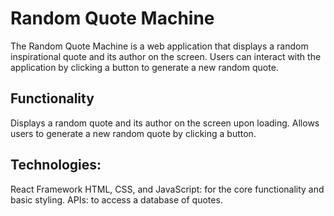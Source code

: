 # Random Quote Machine 

The Random Quote Machine is a web application that displays a random inspirational quote and its author on the screen. Users can interact with the application by clicking a button to generate a new random quote.

## Functionality

Displays a random quote and its author on the screen upon loading.
Allows users to generate a new random quote by clicking a button.

## Technologies:
React Framework
HTML, CSS, and JavaScript: for the core functionality and basic styling.
APIs: to access a database of quotes.
